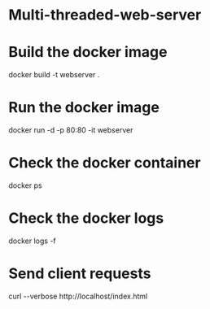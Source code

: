 # Multi-threaded-web-server


# Build the docker image
docker build -t webserver .

# Run the docker image
docker run -d -p 80:80 -it webserver

# Check the docker container
docker ps

# Check the docker logs
docker logs -f <container-id>

# Send client requests
curl --verbose http://localhost/index.html